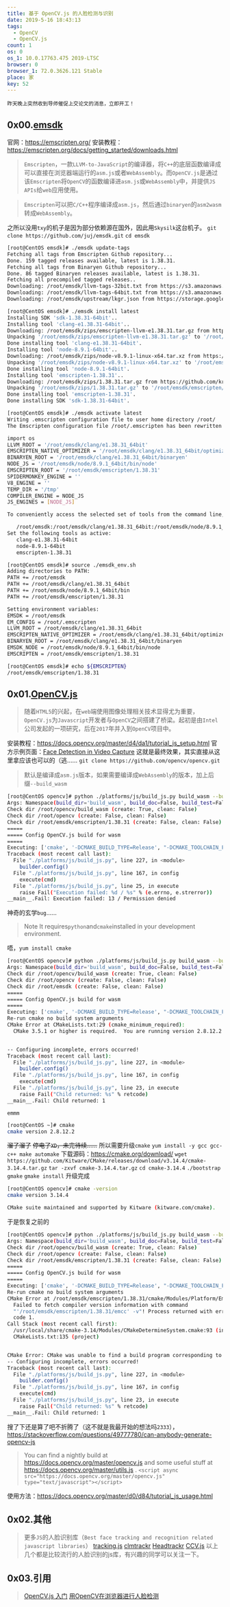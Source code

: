 ```yaml
---
title: 基于 OpenCV.js 的人脸检测与识别
date: 2019-5-16 18:43:13
tags:
  - OpenCV
  - OpenCV.js
count: 1
os: 0
os_1: 10.0.17763.475 2019-LTSC
browser: 0
browser_1: 72.0.3626.121 Stable
place: 家
key: 52
---
```

    昨天晚上突然收到导师催促上交论文的消息，立即开工！
<!-- more -->

## 0x00.[emsdk](https://github.com/juj/emsdk)
官网：https://emscripten.org/
安装教程：https://emscripten.org/docs/getting_started/downloads.html
> `Emscripten`，一款`LLVM-to-JavaScript`的编译器，将`C++`的底层函数编译成可以直接在浏览器端运行的`asm.js`或者`WebAssembly`。而`OpenCV.js`是通过该`Emscripten`将`OpenCV`的函数编译进`asm.js`或`WebAssembly`中，并提供`JS APIs`给`web`应用使用。

> `Emscripten`可以把`C/C++`程序编译成`asm.js`，然后通过`binaryen`的`asm2wasm`转成`WebAssembly`。

之所以没用`txy`的机子是因为部分依赖源在国外，因此用`Skysilk`这台机子。
`git clone https://github.com/juj/emsdk.git`
`cd emsdk`

``` bash
[root@CentOS emsdk]# ./emsdk update-tags
Fetching all tags from Emscripten Github repository...
Done. 159 tagged releases available, latest is 1.38.31.
Fetching all tags from Binaryen Github repository...
Done. 86 tagged Binaryen releases available, latest is 1.38.31.
Fetching all precompiled tagged releases..
Downloading: /root/emsdk/llvm-tags-32bit.txt from https://s3.amazonaws.com/mozilla-games/emscripten/packages/llvm/tag/linux_32bit/index.txt
Downloading: /root/emsdk/llvm-tags-64bit.txt from https://s3.amazonaws.com/mozilla-games/emscripten/packages/llvm/tag/linux_64bit/index.txt, 2379 Bytes
Downloading: /root/emsdk/upstream/lkgr.json from https://storage.googleapis.com/wasm-llvm/builds/linux/lkgr.json, 4414 Bytes
```
``` bash
[root@CentOS emsdk]# ./emsdk install latest
Installing SDK 'sdk-1.38.31-64bit'..
Installing tool 'clang-e1.38.31-64bit'..
Downloading: /root/emsdk/zips/emscripten-llvm-e1.38.31.tar.gz from https://s3.amazonaws.com/mozilla-games/emscripten/packages/llvm/tag/linux_64bit/emscripten-llvm-e1.38.31.tar.gz, 392225846 Bytes
Unpacking '/root/emsdk/zips/emscripten-llvm-e1.38.31.tar.gz' to '/root/emsdk/clang/e1.38.31_64bit'
Done installing tool 'clang-e1.38.31-64bit'.
Installing tool 'node-8.9.1-64bit'..
Downloading: /root/emsdk/zips/node-v8.9.1-linux-x64.tar.xz from https://s3.amazonaws.com/mozilla-games/emscripten/packages/node-v8.9.1-linux-x64.tar.xz, 11387108 Bytes
Unpacking '/root/emsdk/zips/node-v8.9.1-linux-x64.tar.xz' to '/root/emsdk/node/8.9.1_64bit'
Done installing tool 'node-8.9.1-64bit'.
Installing tool 'emscripten-1.38.31'..
Downloading: /root/emsdk/zips/1.38.31.tar.gz from https://github.com/kripken/emscripten/archive/1.38.31.tar.gz
Unpacking '/root/emsdk/zips/1.38.31.tar.gz' to '/root/emsdk/emscripten/1.38.31'
Done installing tool 'emscripten-1.38.31'.
Done installing SDK 'sdk-1.38.31-64bit'.
```
``` bash
[root@CentOS emsdk]# ./emsdk activate latest
Writing .emscripten configuration file to user home directory /root/
The Emscripten configuration file /root/.emscripten has been rewritten with the following contents:

import os
LLVM_ROOT = '/root/emsdk/clang/e1.38.31_64bit'
EMSCRIPTEN_NATIVE_OPTIMIZER = '/root/emsdk/clang/e1.38.31_64bit/optimizer'
BINARYEN_ROOT = '/root/emsdk/clang/e1.38.31_64bit/binaryen'
NODE_JS = '/root/emsdk/node/8.9.1_64bit/bin/node'
EMSCRIPTEN_ROOT = '/root/emsdk/emscripten/1.38.31'
SPIDERMONKEY_ENGINE = ''
V8_ENGINE = ''
TEMP_DIR = '/tmp'
COMPILER_ENGINE = NODE_JS
JS_ENGINES = [NODE_JS]

To conveniently access the selected set of tools from the command line, consider adding the following directories to PATH, or call 'source ./emsdk_env.sh' to do this for you.

   /root/emsdk:/root/emsdk/clang/e1.38.31_64bit:/root/emsdk/node/8.9.1_64bit/bin:/root/emsdk/emscripten/1.38.31
Set the following tools as active:
   clang-e1.38.31-64bit
   node-8.9.1-64bit
   emscripten-1.38.31

```
``` bash
[root@CentOS emsdk]# source ./emsdk_env.sh
Adding directories to PATH:
PATH += /root/emsdk
PATH += /root/emsdk/clang/e1.38.31_64bit
PATH += /root/emsdk/node/8.9.1_64bit/bin
PATH += /root/emsdk/emscripten/1.38.31

Setting environment variables:
EMSDK = /root/emsdk
EM_CONFIG = /root/.emscripten
LLVM_ROOT = /root/emsdk/clang/e1.38.31_64bit
EMSCRIPTEN_NATIVE_OPTIMIZER = /root/emsdk/clang/e1.38.31_64bit/optimizer
BINARYEN_ROOT = /root/emsdk/clang/e1.38.31_64bit/binaryen
EMSDK_NODE = /root/emsdk/node/8.9.1_64bit/bin/node
EMSCRIPTEN = /root/emsdk/emscripten/1.38.31

```
``` bash
[root@CentOS emsdk]# echo ${EMSCRIPTEN}
/root/emsdk/emscripten/1.38.31
```
## 0x01.[OpenCV.js](https://docs.opencv.org/master/df/d0a/tutorial_js_intro.html)
> 随着`HTML5`的兴起，在`web`端使用图像处理相关技术显得尤为重要，`OpenCV.js`为`Javascript`开发者与`OpenCV`之间搭建了桥梁。起初是由`Intel`公司发起的一项研究，后在`2017`年并入到`OpenCV`项目中。

安装教程：https://docs.opencv.org/master/d4/da1/tutorial_js_setup.html
官方示例页面：[Face Detection in Video Capture](https://docs.opencv.org/master/df/d6c/tutorial_js_face_detection_camera.html)
这就是最终效果，其实直接从这里拿应该也可以的（逃……
`git clone https://github.com/opencv/opencv.git`
> 默认是编译成`asm.js`版本，如果需要编译成`WebAssembly`的版本，加上后缀`--build_wasm`

``` bash
[root@CentOS opencv]# python ./platforms/js/build_js.py build_wasm --build_wasm
Args: Namespace(build_dir='build_wasm', build_doc=False, build_test=False, build_wasm=True, clean_build_dir=False, config_only=False, disable_wasm=False, emscripten_dir='/root/emsdk/emscripten/1.38.31', enable_exception=False, opencv_dir='/root/opencv', skip_config=False)
Check dir /root/opencv/build_wasm (create: True, clean: False)
Check dir /root/opencv (create: False, clean: False)
Check dir /root/emsdk/emscripten/1.38.31 (create: False, clean: False)
=====
===== Config OpenCV.js build for wasm
=====
Executing: ['cmake', '-DCMAKE_BUILD_TYPE=Release', "-DCMAKE_TOOLCHAIN_FILE='/root/emsdk/emscripten/1.38.31/cmake/Modules/Platform/Emscripten.cmake'", "-DCPU_BASELINE=''", "-DCPU_DISPATCH=''", '-DCV_TRACE=OFF', '-DBUILD_SHARED_LIBS=OFF', '-DWITH_1394=OFF', '-DWITH_ADE=OFF', '-DWITH_VTK=OFF', '-DWITH_EIGEN=OFF', '-DWITH_FFMPEG=OFF', '-DWITH_GSTREAMER=OFF', '-DWITH_GTK=OFF', '-DWITH_GTK_2_X=OFF', '-DWITH_IPP=OFF', '-DWITH_JASPER=OFF', '-DWITH_JPEG=OFF', '-DWITH_WEBP=OFF', '-DWITH_OPENEXR=OFF', '-DWITH_OPENGL=OFF', '-DWITH_OPENVX=OFF', '-DWITH_OPENNI=OFF', '-DWITH_OPENNI2=OFF', '-DWITH_PNG=OFF', '-DWITH_TBB=OFF', '-DWITH_PTHREADS_PF=OFF', '-DWITH_TIFF=OFF', '-DWITH_V4L=OFF', '-DWITH_OPENCL=OFF', '-DWITH_OPENCL_SVM=OFF', '-DWITH_OPENCLAMDFFT=OFF', '-DWITH_OPENCLAMDBLAS=OFF', '-DWITH_GPHOTO2=OFF', '-DWITH_LAPACK=OFF', '-DWITH_ITT=OFF', '-DWITH_QUIRC=OFF', '-DBUILD_ZLIB=ON', '-DBUILD_opencv_apps=OFF', '-DBUILD_opencv_calib3d=ON', '-DBUILD_opencv_dnn=ON', '-DBUILD_opencv_features2d=ON', '-DBUILD_opencv_flann=ON', '-DBUILD_opencv_gapi=OFF', '-DBUILD_opencv_ml=OFF', '-DBUILD_opencv_photo=ON', '-DBUILD_opencv_imgcodecs=OFF', '-DBUILD_opencv_shape=OFF', '-DBUILD_opencv_videoio=OFF', '-DBUILD_opencv_videostab=OFF', '-DBUILD_opencv_highgui=OFF', '-DBUILD_opencv_superres=OFF', '-DBUILD_opencv_stitching=OFF', '-DBUILD_opencv_java=OFF', '-DBUILD_opencv_java_bindings_generator=OFF', '-DBUILD_opencv_js=ON', '-DBUILD_opencv_python2=OFF', '-DBUILD_opencv_python3=OFF', '-DBUILD_opencv_python_bindings_generator=OFF', '-DBUILD_EXAMPLES=OFF', '-DBUILD_PACKAGE=OFF', '-DBUILD_TESTS=OFF', '-DBUILD_PERF_TESTS=OFF', '-DBUILD_DOCS=OFF', "-DCMAKE_C_FLAGS='-s WASM=1 '", "-DCMAKE_CXX_FLAGS='-s WASM=1 '", '/root/opencv']
Traceback (most recent call last):
  File "./platforms/js/build_js.py", line 227, in <module>
    builder.config()
  File "./platforms/js/build_js.py", line 167, in config
    execute(cmd)
  File "./platforms/js/build_js.py", line 25, in execute
    raise Fail("Execution failed: %d / %s" % (e.errno, e.strerror))
__main__.Fail: Execution failed: 13 / Permission denied
```
神奇的玄学`bug`……
> Note
It requires`python`and`cmake`installed in your development environment.

唔，`yum install cmake`
``` bash
[root@CentOS opencv]# python ./platforms/js/build_js.py build_wasm --build_wasm --emscripten_dir=/root/emsdk
Args: Namespace(build_dir='build_wasm', build_doc=False, build_test=False, build_wasm=True, clean_build_dir=False, config_only=False, disable_wasm=False, emscripten_dir='/root/emsdk', enable_exception=False, opencv_dir='/root/opencv', skip_config=False)
Check dir /root/opencv/build_wasm (create: True, clean: False)
Check dir /root/opencv (create: False, clean: False)
Check dir /root/emsdk (create: False, clean: False)
=====
===== Config OpenCV.js build for wasm
=====
Executing: ['cmake', '-DCMAKE_BUILD_TYPE=Release', "-DCMAKE_TOOLCHAIN_FILE='/root/emsdk/cmake/Modules/Platform/Emscripten.cmake'", "-DCPU_BASELINE=''", "-DCPU_DISPATCH=''", '-DCV_TRACE=OFF', '-DBUILD_SHARED_LIBS=OFF', '-DWITH_1394=OFF', '-DWITH_ADE=OFF', '-DWITH_VTK=OFF', '-DWITH_EIGEN=OFF', '-DWITH_FFMPEG=OFF', '-DWITH_GSTREAMER=OFF', '-DWITH_GTK=OFF', '-DWITH_GTK_2_X=OFF', '-DWITH_IPP=OFF', '-DWITH_JASPER=OFF', '-DWITH_JPEG=OFF', '-DWITH_WEBP=OFF', '-DWITH_OPENEXR=OFF', '-DWITH_OPENGL=OFF', '-DWITH_OPENVX=OFF', '-DWITH_OPENNI=OFF', '-DWITH_OPENNI2=OFF', '-DWITH_PNG=OFF', '-DWITH_TBB=OFF', '-DWITH_PTHREADS_PF=OFF', '-DWITH_TIFF=OFF', '-DWITH_V4L=OFF', '-DWITH_OPENCL=OFF', '-DWITH_OPENCL_SVM=OFF', '-DWITH_OPENCLAMDFFT=OFF', '-DWITH_OPENCLAMDBLAS=OFF', '-DWITH_GPHOTO2=OFF', '-DWITH_LAPACK=OFF', '-DWITH_ITT=OFF', '-DWITH_QUIRC=OFF', '-DBUILD_ZLIB=ON', '-DBUILD_opencv_apps=OFF', '-DBUILD_opencv_calib3d=ON', '-DBUILD_opencv_dnn=ON', '-DBUILD_opencv_features2d=ON', '-DBUILD_opencv_flann=ON', '-DBUILD_opencv_gapi=OFF', '-DBUILD_opencv_ml=OFF', '-DBUILD_opencv_photo=ON', '-DBUILD_opencv_imgcodecs=OFF', '-DBUILD_opencv_shape=OFF', '-DBUILD_opencv_videoio=OFF', '-DBUILD_opencv_videostab=OFF', '-DBUILD_opencv_highgui=OFF', '-DBUILD_opencv_superres=OFF', '-DBUILD_opencv_stitching=OFF', '-DBUILD_opencv_java=OFF', '-DBUILD_opencv_java_bindings_generator=OFF', '-DBUILD_opencv_js=ON', '-DBUILD_opencv_python2=OFF', '-DBUILD_opencv_python3=OFF', '-DBUILD_opencv_python_bindings_generator=OFF', '-DBUILD_EXAMPLES=OFF', '-DBUILD_PACKAGE=OFF', '-DBUILD_TESTS=OFF', '-DBUILD_PERF_TESTS=OFF', '-DBUILD_DOCS=OFF', "-DCMAKE_C_FLAGS='-s WASM=1 '", "-DCMAKE_CXX_FLAGS='-s WASM=1 '", '/root/opencv']
Re-run cmake no build system arguments
CMake Error at CMakeLists.txt:29 (cmake_minimum_required):
  CMake 3.5.1 or higher is required.  You are running version 2.8.12.2


-- Configuring incomplete, errors occurred!
Traceback (most recent call last):
  File "./platforms/js/build_js.py", line 227, in <module>
    builder.config()
  File "./platforms/js/build_js.py", line 167, in config
    execute(cmd)
  File "./platforms/js/build_js.py", line 23, in execute
    raise Fail("Child returned: %s" % retcode)
__main__.Fail: Child returned: 1
```
`emmm`
``` bash
[root@CentOS ~]# cmake
cmake version 2.8.12.2
```
~~溜了溜了~~
~~停电了`XD`，未完待续……~~
所以需要升级`cmake`
`yum install -y gcc gcc-c++ make automake`
下载源码：https://cmake.org/download/
`wget https://github.com/Kitware/CMake/releases/download/v3.14.4/cmake-3.14.4.tar.gz`
`tar -zxvf cmake-3.14.4.tar.gz`
`cd cmake-3.14.4`
`./bootstrap`
`gmake`
`gmake install`
升级完成
``` bash
[root@CentOS opencv]# cmake -version
cmake version 3.14.4

CMake suite maintained and supported by Kitware (kitware.com/cmake).
```
于是恢复之前的
``` bash
[root@CentOS opencv]# python ./platforms/js/build_js.py build_wasm --build_wasm
Args: Namespace(build_dir='build_wasm', build_doc=False, build_test=False, build_wasm=True, clean_build_dir=False, config_only=False, disable_wasm=False, emscripten_dir='/root/emsdk/emscripten/1.38.31', enable_exception=False, opencv_dir='/root/opencv', skip_config=False)
Check dir /root/opencv/build_wasm (create: True, clean: False)
Check dir /root/opencv (create: False, clean: False)
Check dir /root/emsdk/emscripten/1.38.31 (create: False, clean: False)
=====
===== Config OpenCV.js build for wasm
=====
Executing: ['cmake', '-DCMAKE_BUILD_TYPE=Release', "-DCMAKE_TOOLCHAIN_FILE='/root/emsdk/emscripten/1.38.31/cmake/Modules/Platform/Emscripten.cmake'", "-DCPU_BASELINE=''", "-DCPU_DISPATCH=''", '-DCV_TRACE=OFF', '-DBUILD_SHARED_LIBS=OFF', '-DWITH_1394=OFF', '-DWITH_ADE=OFF', '-DWITH_VTK=OFF', '-DWITH_EIGEN=OFF', '-DWITH_FFMPEG=OFF', '-DWITH_GSTREAMER=OFF', '-DWITH_GTK=OFF', '-DWITH_GTK_2_X=OFF', '-DWITH_IPP=OFF', '-DWITH_JASPER=OFF', '-DWITH_JPEG=OFF', '-DWITH_WEBP=OFF', '-DWITH_OPENEXR=OFF', '-DWITH_OPENGL=OFF', '-DWITH_OPENVX=OFF', '-DWITH_OPENNI=OFF', '-DWITH_OPENNI2=OFF', '-DWITH_PNG=OFF', '-DWITH_TBB=OFF', '-DWITH_PTHREADS_PF=OFF', '-DWITH_TIFF=OFF', '-DWITH_V4L=OFF', '-DWITH_OPENCL=OFF', '-DWITH_OPENCL_SVM=OFF', '-DWITH_OPENCLAMDFFT=OFF', '-DWITH_OPENCLAMDBLAS=OFF', '-DWITH_GPHOTO2=OFF', '-DWITH_LAPACK=OFF', '-DWITH_ITT=OFF', '-DWITH_QUIRC=OFF', '-DBUILD_ZLIB=ON', '-DBUILD_opencv_apps=OFF', '-DBUILD_opencv_calib3d=ON', '-DBUILD_opencv_dnn=ON', '-DBUILD_opencv_features2d=ON', '-DBUILD_opencv_flann=ON', '-DBUILD_opencv_gapi=OFF', '-DBUILD_opencv_ml=OFF', '-DBUILD_opencv_photo=ON', '-DBUILD_opencv_imgcodecs=OFF', '-DBUILD_opencv_shape=OFF', '-DBUILD_opencv_videoio=OFF', '-DBUILD_opencv_videostab=OFF', '-DBUILD_opencv_highgui=OFF', '-DBUILD_opencv_superres=OFF', '-DBUILD_opencv_stitching=OFF', '-DBUILD_opencv_java=OFF', '-DBUILD_opencv_java_bindings_generator=OFF', '-DBUILD_opencv_js=ON', '-DBUILD_opencv_python2=OFF', '-DBUILD_opencv_python3=OFF', '-DBUILD_opencv_python_bindings_generator=OFF', '-DBUILD_EXAMPLES=OFF', '-DBUILD_PACKAGE=OFF', '-DBUILD_TESTS=OFF', '-DBUILD_PERF_TESTS=OFF', '-DBUILD_DOCS=OFF', "-DCMAKE_C_FLAGS='-s WASM=1 '", "-DCMAKE_CXX_FLAGS='-s WASM=1 '", '/root/opencv']
Re-run cmake no build system arguments
CMake Error at /root/emsdk/emscripten/1.38.31/cmake/Modules/Platform/Emscripten.cmake:112 (message):
  Failed to fetch compiler version information with command
  "'/root/emsdk/emscripten/1.38.31/emcc' -v"! Process returned with error
  code 1.
Call Stack (most recent call first):
  /usr/local/share/cmake-3.14/Modules/CMakeDetermineSystem.cmake:93 (include)
  CMakeLists.txt:135 (project)


CMake Error: CMake was unable to find a build program corresponding to "Unix Makefiles".  CMAKE_MAKE_PROGRAM is not set.  You probably need to select a different build tool.
-- Configuring incomplete, errors occurred!
Traceback (most recent call last):
  File "./platforms/js/build_js.py", line 227, in <module>
    builder.config()
  File "./platforms/js/build_js.py", line 167, in config
    execute(cmd)
  File "./platforms/js/build_js.py", line 23, in execute
    raise Fail("Child returned: %s" % retcode)
__main__.Fail: Child returned: 1
```
搜了下还是算了吧不折腾了（这不就是我最开始的想法吗`2333`），https://stackoverflow.com/questions/49777780/can-anybody-generate-opencv-js

> You can find a nightly build at https://docs.opencv.org/master/opencv.js and some useful stuff at https://docs.opencv.org/master/utils.js .
`<script async src="https://docs.opencv.org/master/opencv.js" type="text/javascript"></script>`

使用方法：https://docs.opencv.org/master/d0/d84/tutorial_js_usage.html

## 0x02.其他
> 更多`JS`的人脸识别库（`Best face tracking and recognition related javascript libraries`）
[tracking.js](https://trackingjs.com/)
[clmtrackr](https://github.com/auduno/clmtrackr)
[Headtrackr](https://github.com/auduno/headtrackr)
[CCV.js](https://github.com/liuliu/ccv)
以上几个都是比较流行的人脸识别的js库，有兴趣的同学可以关注一下。

## 0x03.引用
> [OpenCV.js 入门](https://github.com/allenGKC/Blog/issues/9)
  [用OpenCV在浏览器进行人脸检测](https://segmentfault.com/a/1190000014639145)
